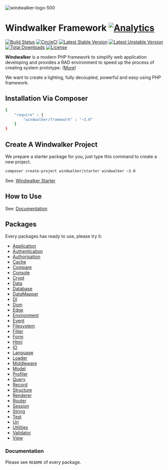 ![windwalker-logo-500](https://i.imgur.com/XMdvGqD.png)

# Windwalker Framework   [![Analytics](https://ga-beacon.appspot.com/UA-48372917-1/windwalker/readme)](https://github.com/igrigorik/ga-beacon)

[![Build Status](https://travis-ci.org/ventoviro/windwalker.svg?branch=staging)](https://travis-ci.org/ventoviro/windwalker) 
[![CircleCI](https://circleci.com/gh/ventoviro/windwalker.svg?style=svg)](https://circleci.com/gh/ventoviro/windwalker) 
[![Latest Stable Version](https://poser.pugx.org/windwalker/framework/version.svg)](https://packagist.org/packages/windwalker/framework) 
[![Latest Unstable Version](https://poser.pugx.org/windwalker/framework/v/unstable.svg)](//packagist.org/packages/windwalker/framework) 
[![Total Downloads](https://poser.pugx.org/windwalker/framework/downloads.svg)](https://packagist.org/packages/windwalker/framework) 
[![License](https://poser.pugx.org/windwalker/framework/license.svg)](https://packagist.org/packages/windwalker/framework)

**Windwalker** is a modern PHP framework to simplify web application developing and provides a RAD environment 
to speed up the process of creating system prototype. ([More](http://windwalker.io/about/))

We want to create a lighting, fully decoupled, powerful and easy using PHP framework.

## Installation Via Composer

``` bash
{
    "require" : {
        "windwalker/framework" : "~3.0"
    }
}
```

## Create A Windwalker Project

We prepare a starter package for you, just type this command to create a new project.

``` bash
composer create-project windwalker/starter windwalker ~3.0
```

See: [Windwalker Starter](https://github.com/ventoviro/windwalker-starter)

## How to Use

See: [Documentation](http://windwalker.io/documentation/)

## Packages

Every packages has ready to use, please try it:

- [Application](https://github.com/ventoviro/windwalker-application)
- [Authentication](https://github.com/ventoviro/windwalker-authentication)
- [Authorisation](https://github.com/ventoviro/windwalker-authorisation)
- [Cache](https://github.com/ventoviro/windwalker-cache)
- [Compare](https://github.com/ventoviro/windwalker-compare)
- [Console](https://github.com/ventoviro/windwalker-console)
- [Crypt](https://github.com/ventoviro/windwalker-crypt)
- [Data](https://github.com/ventoviro/windwalker-data)
- [Database](https://github.com/ventoviro/windwalker-database)
- [DataMapper](https://github.com/ventoviro/windwalker-datamapper)
- [DI](https://github.com/ventoviro/windwalker-di)
- [Dom](https://github.com/ventoviro/windwalker-dom)
- [Edge](https://github.com/ventoviro/windwalker-edge)
- [Environment](https://github.com/ventoviro/windwalker-environment)
- [Event](https://github.com/ventoviro/windwalker-event)
- [Filesystem](https://github.com/ventoviro/windwalker-filesystem)
- [Filter](https://github.com/ventoviro/windwalker-filter)
- [Form](https://github.com/ventoviro/windwalker-form)
- [Html](https://github.com/ventoviro/windwalker-html)
- [IO](https://github.com/ventoviro/windwalker-io)
- [Language](https://github.com/ventoviro/windwalker-language)
- [Loader](https://github.com/ventoviro/windwalker-loader)
- [Middleware](https://github.com/ventoviro/windwalker-middleware)
- [Model](https://github.com/ventoviro/windwalker-model)
- [Profiler](https://github.com/ventoviro/windwalker-profiler)
- [Query](https://github.com/ventoviro/windwalker-query)
- [Record](https://github.com/ventoviro/windwalker-record)
- [Structure](https://github.com/ventoviro/windwalker-structure)
- [Renderer](https://github.com/ventoviro/windwalker-renderer)
- [Router](https://github.com/ventoviro/windwalker-router)
- [Session](https://github.com/ventoviro/windwalker-session)
- [String](https://github.com/ventoviro/windwalker-string)
- [Test](https://github.com/ventoviro/windwalker-test)
- [Uri](https://github.com/ventoviro/windwalker-uri)
- [Utilities](https://github.com/ventoviro/windwalker-utilities)
- [Validator](https://github.com/ventoviro/windwalker-validator)
- [View](https://github.com/ventoviro/windwalker-view)

### Documentation

Please see `README` of every package.
